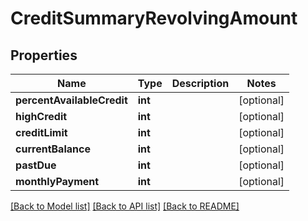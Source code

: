 # CreditSummaryRevolvingAmount

## Properties
Name | Type | Description | Notes
------------ | ------------- | ------------- | -------------
**percentAvailableCredit** | **int** |  | [optional] 
**highCredit** | **int** |  | [optional] 
**creditLimit** | **int** |  | [optional] 
**currentBalance** | **int** |  | [optional] 
**pastDue** | **int** |  | [optional] 
**monthlyPayment** | **int** |  | [optional] 

[[Back to Model list]](../README.md#documentation-for-models) [[Back to API list]](../README.md#documentation-for-api-endpoints) [[Back to README]](../README.md)


